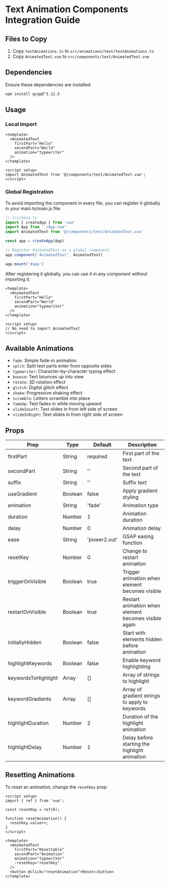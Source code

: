 # Text Animation Components Integration Guide

## Files to Copy

1. Copy `textAnimations.ts` to `src/animations/text/textAnimations.ts`
2. Copy `AnimatedText.vue` to `src/components/text/AnimatedText.vue`

## Dependencies

Ensure these dependencies are installed:
```bash
npm install gsap@^3.12.5
```

## Usage

### Local Import

```vue
<template>
  <AnimatedText 
    firstPart="Hello" 
    secondPart="World" 
    animation="typewriter"
  />
</template>

<script setup>
import AnimatedText from '@/components/text/AnimatedText.vue';
</script>
```

### Global Registration

To avoid importing the component in every file, you can register it globally in your main.ts/main.js file:

```typescript
// src/main.ts
import { createApp } from 'vue'
import App from './App.vue'
import AnimatedText from '@/components/text/AnimatedText.vue'

const app = createApp(App)

// Register AnimatedText as a global component
app.component('AnimatedText', AnimatedText)

app.mount('#app')
```

After registering it globally, you can use it in any component without importing it:

```vue
<template>
  <AnimatedText 
    firstPart="Hello" 
    secondPart="World" 
    animation="typewriter"
  />
</template>

<script setup>
// No need to import AnimatedText
</script>
```

## Available Animations

- `fade`: Simple fade-in animation
- `split`: Split text parts enter from opposite sides
- `typewriter`: Character-by-character typing effect
- `bounce`: Text bounces up into view
- `rotate`: 3D rotation effect
- `glitch`: Digital glitch effect
- `shake`: Progressive shaking effect
- `scramble`: Letters scramble into place
- `fadeUp`: Text fades in while moving upward
- `slideInLeft`: Text slides in from left side of screen
- `slideInRight`: Text slides in from right side of screen

## Props

| Prop | Type | Default | Description |
|------|------|---------|-------------|
| firstPart | String | required | First part of the text |
| secondPart | String | '' | Second part of the text |
| suffix | String | '' | Suffix text |
| useGradient | Boolean | false | Apply gradient styling |
| animation | String | 'fade' | Animation type |
| duration | Number | 1 | Animation duration |
| delay | Number | 0 | Animation delay |
| ease | String | 'power2.out' | GSAP easing function |
| resetKey | Number | 0 | Change to restart animation |
| triggerOnVisible | Boolean | true | Trigger animation when element becomes visible |
| restartOnVisible | Boolean | true | Restart animation when element becomes visible again |
| initiallyHidden | Boolean | false | Start with elements hidden before animation |
| highlightKeywords | Boolean | false | Enable keyword highlighting |
| keywordsToHighlight | Array | [] | Array of strings to highlight |
| keywordGradients | Array | [] | Array of gradient strings to apply to keywords |
| highlightDuration | Number | 2 | Duration of the highlight animation |
| highlightDelay | Number | 1 | Delay before starting the highlight animation |

## Resetting Animations

To reset an animation, change the `resetKey` prop:

```vue
<script setup>
import { ref } from 'vue';

const resetKey = ref(0);

function resetAnimation() {
  resetKey.value++;
}
</script>

<template>
  <AnimatedText 
    firstPart="Resettable" 
    secondPart="Animation" 
    animation="typewriter"
    :resetKey="resetKey"
  />
  <button @click="resetAnimation">Reset</button>
</template>
```
